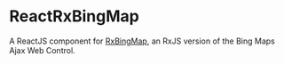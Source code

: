 # ReactRxBingMap
A ReactJS component for [RxBingMap](https://github.com/erikschlegel/RxBingMap), an RxJS version of the Bing Maps Ajax Web Control.
